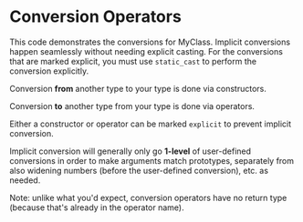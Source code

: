 # Conversion Operators

This code demonstrates the conversions for MyClass. Implicit conversions happen seamlessly without needing explicit casting. For the conversions that are marked explicit, you must use `static_cast` to perform the conversion explicitly.

Conversion __from__ another type to your type is done via constructors.

Conversion __to__ another type from your type is done via operators.

Either a constructor or operator can be marked `explicit` to prevent implicit conversion.

Implicit conversion will generally only go __1-level__ of user-defined conversions in order to make arguments match prototypes, separately from also widening numbers (before the user-defined conversion), etc. as needed.

Note: unlike what you'd expect, conversion operators have no return type (because that's already in the operator name).